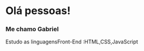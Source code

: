 <h1>Olá pessoas!</h1>
<h3>Me chamo Gabriel</h3>
<p>Estudo as linguagensFront-End :HTML,CSS,JavaScript</p>

